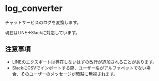 # log_converter

チャットサービスのログを変換します。

現在はLINE→Slackに対応しています。

## 注意事項
* LINEのエクスポートは存在しないはずの改行が追加されることがあります。
* SlackにCSVでインポートする際、ユーザー名がアルファベットでない場合、そのユーザーのメッセージが暗黙に無視されます。
